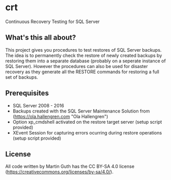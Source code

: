 # crt
Continuous Recovery Testing for SQL Server

## What's this all about?
This project gives you procedures to test restores of SQL Server backups. The idea is to permanently check the restore of newly created backups by restoring them into a separate database (probably on a seperate instance of SQL Server). However the procedures can also be used for disaster recovery as they generate all the RESTORE commands for restoring a full set of backups.

## Prerequisites
* SQL Server 2008 - 2016 
* Backups created with the SQL Server Maintenance Solution from (https://ola.hallengren.com "Ola Hallengren")
* Option xp_cmdshell activated on the restore target server (setup script provided)
* XEvent Session for capturing errors ocurring during restore operations (setup script provided)

## License
All code written by Martin Guth has the CC BY-SA 4.0 license (https://creativecommons.org/licenses/by-sa/4.0/).
